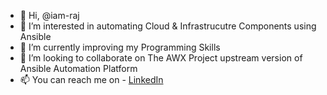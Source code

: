 - 👋 Hi, @iam-raj
- 👀 I’m interested in automating Cloud & Infrastrucutre Components using Ansible
- 🌱 I’m currently improving my Programming Skills
- 💞️ I’m looking to collaborate on The AWX Project upstream version of Ansible Automation Platform
- 📫 You can reach me on - [LinkedIn](https://www.linkedin.com/in/rajesh-p-645b31152/)

<!---
iam-raj/iam-raj is a ✨ special ✨ repository because its `README.md` (this file) appears on your GitHub profile.
You can click the Preview link to take a look at your changes.
--->
